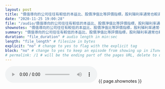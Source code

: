 ```yaml
---
layout: post
title: "價值導向的公司往往有較低的本益比、股價淨值比等評價指標，股利殖利率通常也較高" # quotes allow forbidden characters like the colon
date: "2020-11-25 19:00:28"
file: "/audio/價值導向的公司往往有較低的本益比、股價淨值比等評價指標，股利殖利率通常也較高.mp3"
shownotes: "價值導向的公司往往有較低的本益比、股價淨值比等評價指標，股利殖利率通常也較高"
summary: "價值導向的公司往往有較低的本益比、股價淨值比等評價指標，股利殖利率通常也較高"
duration: "file_duration" # audio length in min:sec
length: "file_length" # filesize in bytes
explicit: "no" # change to yes to flag with the explicit tag
block: "no" # change to yes to keep an episode from showing up in iTunes
# permalink: /1 # will be the ending part of the pages URL, delete to default to the title
---
```


<audio controls>
<source src="{{site.url}}{{site.baseurl}}{{ page.file }}" type="audio/x-mp3">
Your browser does not support the audio element.
</audio>
{{ page.shownotes }}
